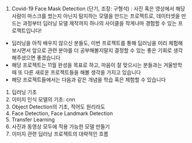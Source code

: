 1. Covid-19 Face Mask Detection (단기, 조장: 구형석)
: 사진 혹은 영상에서 해당 사람이 마스크를 썼는지 아닌지 탐지하는 모델을 만드는 프로젝트로, 데이터셋을 만드는 과정부터 딥러닝 모델 제작까지 하나의 사이클을 작게나마 경험할 수 있는 프로젝트입니다!
* 딥러닝을 아직 배우지 않으신 분들도, 이번 프로젝트를 통해 딥러닝을 미리 체험해보시면서 앞으로 관련 분야를 더 공부해볼지말지 결정할 수 있는 좋은 기회로 생각해주셨으면 좋겠습니다
* 해당 프로젝트는 11월 완성을 목표로 하고, 마음이 잘 맞으시는 분들과는 겨울방학 때 또 다른 새로운 프로젝트들을 해볼 생각을 가지고 있습니다
* 해당 프로젝트들에서는 다음과 같은 개념을 학습 혹은 체험할 수 있습니다
1) 딥러닝 기초
2) 이미지 인식 모델의 기초: cnn
3) Object Detection의 기초, 적어도 원리라도
4) Face Detection, Face Landmark Detection
5) Transfer Learning
6) 사진과 동영상 모두에 적용 가능한 모델 만들기
7) 이미지 관련 딥러닝 프로젝트의 대략적인 흐름
